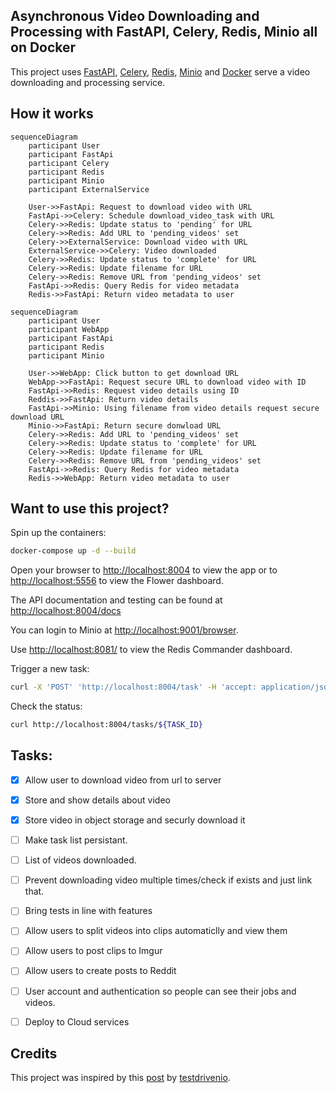 ## Asynchronous Video Downloading and Processing with FastAPI, Celery, Redis, Minio all on Docker

This project uses [FastAPI](https://github.com/tiangolo/fastapi), [Celery](https://github.com/celery/celery), [Redis](https://redis.io/), [Minio](https://min.io/) and [Docker](https://www.docker.com/) serve a video downloading and processing service.

## How it works

```mermaid
sequenceDiagram
    participant User
    participant FastApi
    participant Celery
    participant Redis
    participant Minio
    participant ExternalService
    
    User->>FastApi: Request to download video with URL
    FastApi->>Celery: Schedule download_video_task with URL
    Celery->>Redis: Update status to 'pending' for URL
    Celery->>Redis: Add URL to 'pending_videos' set
    Celery->>ExternalService: Download video with URL
    ExternalService->>Celery: Video downloaded
    Celery->>Redis: Update status to 'complete' for URL
    Celery->>Redis: Update filename for URL
    Celery->>Redis: Remove URL from 'pending_videos' set
    FastApi->>Redis: Query Redis for video metadata
    Redis->>FastApi: Return video metadata to user
```

```mermaid
sequenceDiagram
    participant User
    participant WebApp
    participant FastApi
    participant Redis
    participant Minio
    
    User->>WebApp: Click button to get download URL
    WebApp->>FastApi: Request secure URL to download video with ID
    FastApi->>Redis: Request video details using ID
    Reddis->>FastApi: Return video details
    FastApi->>Minio: Using filename from video details request secure download URL
    Minio->>FastApi: Return secure donwload URL
    Celery->>Redis: Add URL to 'pending_videos' set
    Celery->>Redis: Update status to 'complete' for URL
    Celery->>Redis: Update filename for URL
    Celery->>Redis: Remove URL from 'pending_videos' set
    FastApi->>Redis: Query Redis for video metadata
    Redis->>WebApp: Return video metadata to user
```

## Want to use this project?

Spin up the containers:

```sh
docker-compose up -d --build
```

Open your browser to [http://localhost:8004](http://localhost:8004) to view the app or to [http://localhost:5556](http://localhost:5556) to view the Flower dashboard.

The API documentation and testing can be found at [http://localhost:8004/docs](http://localhost:8004/docs)

You can login to Minio at [http://localhost:9001/browser](http://localhost:9001/browser).

Use [http://localhost:8081/](http://localhost:8081/) to view the Redis Commander dashboard.

Trigger a new task:

```sh
curl -X 'POST' 'http://localhost:8004/task' -H 'accept: application/json' -H 'Content-Type: application/json' -d '{"url": "https://www.youtube.com/watch?v=DmH6YPWhaDY"}'
```

Check the status:

```sh
curl http://localhost:8004/tasks/${TASK_ID}
```

## Tasks:

- [x] Allow user to download video from url to server
- [x] Store and show details about video
- [x] Store video in object storage and securly download it
- [ ] Make task list persistant.
- [ ] List of videos downloaded. 
- [ ] Prevent downloading video multiple times/check if exists and just link that.
- [ ] Bring tests in line with features
- [ ] Allow users to split videos into clips automaticlly and view them
- [ ] Allow users to post clips to Imgur
- [ ] Allow users to create posts to Reddit
- [ ] User account and authentication so people can see their jobs and videos.
- [ ] Deploy to Cloud services


## Credits

This project was inspired by this [post](https://testdriven.io/blog/fastapi-and-celery/) by [testdrivenio](https://github.com/testdrivenio).
